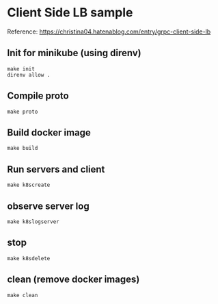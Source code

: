 # Client Side LB sample

Reference: https://christina04.hatenablog.com/entry/grpc-client-side-lb

## Init for minikube (using direnv)
```
make init
direnv allow .
```

## Compile proto
```
make proto
```

## Build docker image
```
make build
```


## Run servers and client
```
make k8screate
```

## observe server log
```
make k8slogserver
```

## stop
```
make k8sdelete
```

## clean (remove docker images)
```
make clean
```
